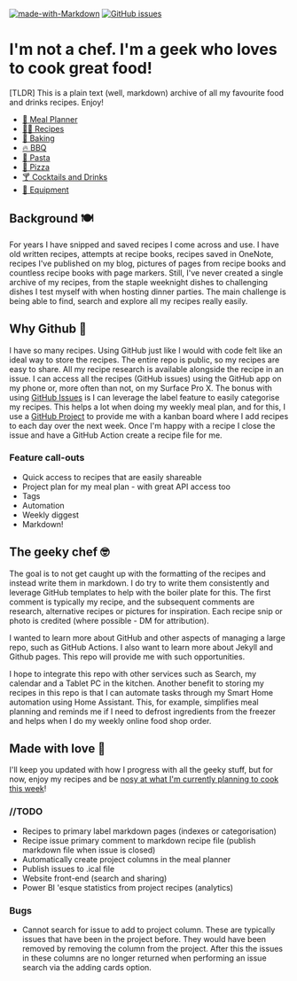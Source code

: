 [![made-with-Markdown](https://img.shields.io/badge/Made%20with-Markdown-1f425f.svg)](http://commonmark.org)
[![GitHub issues](https://img.shields.io/github/issues/jcallaghan/The-Cookbook.svg)](https://github.com/jcallaghan/The-Cookbook/issues/)

# I'm not a chef. I'm a geek who loves to cook great food!
[TLDR] This is a plain text (well, markdown) archive of all my favourite food and drinks recipes. Enjoy!

- [📅 Meal Planner](/projects/10)
- [🧑‍🍳 Recipes](/Recipes.md)
- [🍥 Baking](/Baing.md)
- [🔥 BBQ](/BBQ.md)
- [🍝 Pasta](/Pasta.md)
- [🍕 Pizza](/Pizza.md)
- [🍸 Cocktails and Drinks](/Cocktails-and-Drinks.md)
- [🔪 Equipment](/Equipent.md)

## Background 🍽️
For years I have snipped and saved recipes I come across and use. I have old written recipes, attempts at recipe books, recipes saved in OneNote, recipes I've published on my blog, pictures of pages from recipe books and countless recipe books with page markers. Still, I've never created a single archive of my recipes, from the staple weeknight dishes to challenging dishes I test myself with when hosting dinner parties. The main challenge is being able to find, search and explore all my recipes really easily.

## Why Github 🧰
I have so many recipes. Using GitHub just like I would with code felt like an ideal way to store the recipes. The entire repo is public, so my recipes are easy to share. All my recipe research is available alongside the recipe in an issue. I can access all the recipes (GitHub issues) using the GitHub app on my phone or, more often than not, on my Surface Pro X. The bonus with using [GitHub Issues](/issues) is I can leverage the label feature to easily categorise my recipes. This helps a lot when doing my weekly meal plan, and for this, I use a [GitHub Project](/projects/10) to provide me with a kanban board where I add recipes to each day over the next week. Once I'm happy with a recipe I close the issue and have a GitHub Action create a recipe file for me. 

### Feature call-outs
- Quick access to recipes that are easily shareable
- Project plan for my meal plan - with great API access too
- Tags
- Automation
- Weekly diggest
- Markdown!

## The geeky chef 🤓

The goal is to not get caught up with the formatting of the recipes and instead write them in markdown. I do try to write them consistently and leverage GitHub templates to help with the boiler plate for this. The first comment is typically my recipe, and the subsequent comments are research, alternative recipes or pictures for inspiration. Each recipe snip or photo is credited (where possible - DM for attribution).

I wanted to learn more about GitHub and other aspects of managing a large repo, such as GitHub Actions. I also want to learn more about Jekyll and Github pages. This repo will provide me with such opportunities. 

I hope to integrate this repo with other services such as Search, my calendar and a Tablet PC in the kitchen. Another benefit to storing my recipes in this repo is that I can automate tasks through my Smart Home automation using Home Assistant. This, for example, simplifies meal planning and reminds me if I need to defrost ingredients from the freezer and helps when I  do my weekly online food shop order. 

## Made with love 💖

I'll keep you updated with how I progress with all the geeky stuff, but for now, enjoy my recipes and be [nosy at what I'm currently planning to cook this week](/projects/10)!

### //TODO
- Recipes to primary label markdown pages (indexes or categorisation)
- Recipe issue primary comment to markdown recipe file (publish markdown file when issue is closed)
- Automatically create project columns in the meal planner
- Publish issues to .ical file
- Website front-end (search and sharing)
- Power BI 'esque statistics from project recipes (analytics)

### Bugs
- Cannot search for issue to add to project column. These are typically issues that have been in the project before. They would have been removed by removing the column from the project. After this the issues in these columns are no longer returned when performing an issue search via the adding cards option.
